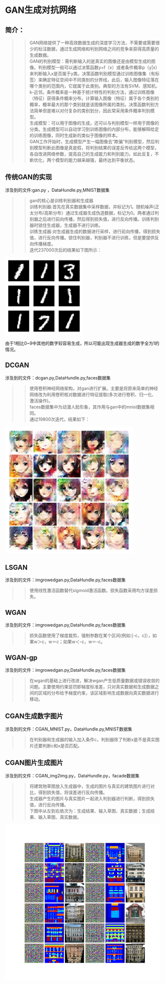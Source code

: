 # GAN生成对抗网络
## 简介：
>>GAN网络提供了一种高效数据生成的深度学习方法，不需要或需要很少的标注数据，通过生成网络和判别网络之间的竞争来获得高质量的生成数据。  
GAN的判别模型：需判断输入的是真实的图像还是由模型生成的图像。判别模型一般可以通过决策函数y=f（x）或者条件概率p（y|x）来判断输入x是否属于y类。决策函数判别模型通过训练图像集（有标签）来确定特征空间中不同类别的分界线，此后，输入图像特征落在哪个类别的范围内，它就属于此类别。典型的方法有SVM、感知机、k-近邻。条件概率是一种基于统计特性的判别方法，通过训练图像（特征）获得条件概率分布，计算输入图像（特征）属于各个类别的概率，概率最大的那个类别就是该图像所属的类别。决策函数判别方法简单但是难以对付复杂的类别划分，因此常采用条件概率判别模型。  
生成模型：可以用于图像的生成，还可以与判别模型一样用于图像的分类。生成模型可以自动学习到训练图像的内部分布，能够解释给定的训练图像，同时生成新的类似于图像的样本。  
GAN工作开始时，生成模型产生一幅图像去“欺骗”判别模型，然后判别模型判断此图像是真是假，将判别结果的误差反传给这两个模型，各自改进网络参数，提高自己的生成能力和判别能力。如此反复，不断优化，两个模型的能力越来越强，最终达到平衡状态。
## 传统GAN的实现
涉及到的文件:gan.py ，DataHundle.py,MNIST数据集
>>gan的核心是训练判别器和生成器  
训练判别器:首先在真实数据集中采样数据，并标记为1。随机噪声(正太分布/高斯分布）通过生成器生成伪造数据，标记为0。两者通过判别器之后进行前向传播，然后得到损失值，进行反向传播。训练判别器时锁住生成器，生成器不进行训练。  
训练生成器:对生成器生成的数据进行采样，进行前向传播，得到损失值，进行反向传播。锁住判别器，判别器不进行训练，但是要提供反向传播梯度。   
迭代237000次后的结果如下图所示：  

![Image text](https://github.com/18845109194/my/blob/master/237000.png) 

由于1相比0~9中其他的数字较容易生成，所以可能出现生成器生成的数字全为1的情况。
## DCGAN  
涉及到的文件：dcgan.py,DataHundle.py,faces数据集  
>>使用卷积神经网络架构，对gan进行扩展。主要是将原来简单的神经网络改为利用卷积核对数据进行特征提取(多次进行卷积、归一化、激活操作)。  
faces数据集中为动漫人脸形象，其作用与gan中的mnist数据集相同。  
通过19800次迭代，结果如下：  

![Image text](https://github.com/18845109194/my/blob/master/dcgan19800.png)  

## LSGAN
涉及到的文件：imgrowedgan.py,DataHundle.py,faces数据集
>>使用线性激活函数替代sigmoid激活函数。损失函数采用均方误差损失。  

## WGAN
涉及到的文件：imgrowedgan.py,DataHundle.py,faces数据集
>>损失函数使用了梯度裁剪，强制参数在某个区间(例如:[-c，c]），如果w＞c，w＝c；如果w＜-c，w＝-c。  

## WGAN-gp
涉及到的文件：imgrowedgan.py,DataHundle.py,faces数据集
>>在wgan的基础上进行改进，解决wgan产生低质量数据或错误收敛的问题。主要使用约束惩罚即梯度标准差，只对真实数据和生成数据之间的区域的分布给予梯度约束，该区域影响生成数据向真实数据进行移动。  

## CGAN生成数字图片
涉及到的文件：CGAN_MNIST.py，DataHundle.py,MNIST数据集
>>在判别器和生成器的输入加入条件c，判别器除了判断x是不是真实图片还要判断c和x是否匹配。  

## CGAN图片生成图片
涉及到的文件：CGAN_img2img.py，DataHundle.py，facade数据集
>>将建筑物草图放入生成器中，生成的图片与真实的建筑图片进行对比，得到损失值，将误差进行反向传播。  
生成器产生的图片与真实图片一起进入判别器进行判断，得到损失值，进行反向传播。  
下图中从左到右依次为：生成结果、输入草图、真实数据；生成结果、输入草图、真实数据。

![Image text](https://github.com/18845109194/my/blob/master/cgan-img2img000000.png)

